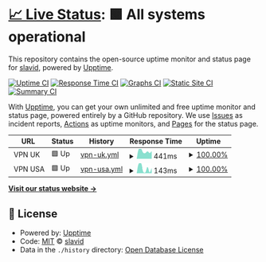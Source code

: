 # [📈 Live Status](https://slavid.github.io/uptime): <!--live status--> **🟩 All systems operational**

This repository contains the open-source uptime monitor and status page for [slavid](https://slavid.github.io/uptime), powered by [Upptime](https://github.com/upptime/upptime).

[![Uptime CI](https://github.com/slavid/uptime/workflows/Uptime%20CI/badge.svg)](https://github.com/slavid/uptime/actions?query=workflow%3A%22Uptime+CI%22)
[![Response Time CI](https://github.com/slavid/uptime/workflows/Response%20Time%20CI/badge.svg)](https://github.com/slavid/uptime/actions?query=workflow%3A%22Response+Time+CI%22)
[![Graphs CI](https://github.com/slavid/uptime/workflows/Graphs%20CI/badge.svg)](https://github.com/slavid/uptime/actions?query=workflow%3A%22Graphs+CI%22)
[![Static Site CI](https://github.com/slavid/uptime/workflows/Static%20Site%20CI/badge.svg)](https://github.com/slavid/uptime/actions?query=workflow%3A%22Static+Site+CI%22)
[![Summary CI](https://github.com/slavid/uptime/workflows/Summary%20CI/badge.svg)](https://github.com/slavid/uptime/actions?query=workflow%3A%22Summary+CI%22)

With [Upptime](https://upptime.js.org), you can get your own unlimited and free uptime monitor and status page, powered entirely by a GitHub repository. We use [Issues](https://github.com/slavid/uptime/issues) as incident reports, [Actions](https://github.com/slavid/uptime/actions) as uptime monitors, and [Pages](https://slavid.github.io/uptime) for the status page.

<!--start: status pages-->
<!-- This summary is generated by Upptime (https://github.com/upptime/upptime) -->
<!-- Do not edit this manually, your changes will be overwritten -->
<!-- prettier-ignore -->
| URL | Status | History | Response Time | Uptime |
| --- | ------ | ------- | ------------- | ------ |
| <img alt="" src="https://icons.duckduckgo.com/ip3/null.ico" height="13"> VPN UK | 🟩 Up | [vpn-uk.yml](https://github.com/slavid/uptime/commits/HEAD/history/vpn-uk.yml) | <details><summary><img alt="Response time graph" src="./graphs/vpn-uk/response-time-week.png" height="20"> 441ms</summary><br><a href="https://slavid.github.io/uptime/history/vpn-uk"><img alt="Response time 427" src="https://img.shields.io/endpoint?url=https%3A%2F%2Fraw.githubusercontent.com%2Fslavid%2Fuptime%2FHEAD%2Fapi%2Fvpn-uk%2Fresponse-time.json"></a><br><a href="https://slavid.github.io/uptime/history/vpn-uk"><img alt="24-hour response time 578" src="https://img.shields.io/endpoint?url=https%3A%2F%2Fraw.githubusercontent.com%2Fslavid%2Fuptime%2FHEAD%2Fapi%2Fvpn-uk%2Fresponse-time-day.json"></a><br><a href="https://slavid.github.io/uptime/history/vpn-uk"><img alt="7-day response time 441" src="https://img.shields.io/endpoint?url=https%3A%2F%2Fraw.githubusercontent.com%2Fslavid%2Fuptime%2FHEAD%2Fapi%2Fvpn-uk%2Fresponse-time-week.json"></a><br><a href="https://slavid.github.io/uptime/history/vpn-uk"><img alt="30-day response time 453" src="https://img.shields.io/endpoint?url=https%3A%2F%2Fraw.githubusercontent.com%2Fslavid%2Fuptime%2FHEAD%2Fapi%2Fvpn-uk%2Fresponse-time-month.json"></a><br><a href="https://slavid.github.io/uptime/history/vpn-uk"><img alt="1-year response time 427" src="https://img.shields.io/endpoint?url=https%3A%2F%2Fraw.githubusercontent.com%2Fslavid%2Fuptime%2FHEAD%2Fapi%2Fvpn-uk%2Fresponse-time-year.json"></a></details> | <details><summary><a href="https://slavid.github.io/uptime/history/vpn-uk">100.00%</a></summary><a href="https://slavid.github.io/uptime/history/vpn-uk"><img alt="All-time uptime 100.00%" src="https://img.shields.io/endpoint?url=https%3A%2F%2Fraw.githubusercontent.com%2Fslavid%2Fuptime%2FHEAD%2Fapi%2Fvpn-uk%2Fuptime.json"></a><br><a href="https://slavid.github.io/uptime/history/vpn-uk"><img alt="24-hour uptime 100.00%" src="https://img.shields.io/endpoint?url=https%3A%2F%2Fraw.githubusercontent.com%2Fslavid%2Fuptime%2FHEAD%2Fapi%2Fvpn-uk%2Fuptime-day.json"></a><br><a href="https://slavid.github.io/uptime/history/vpn-uk"><img alt="7-day uptime 100.00%" src="https://img.shields.io/endpoint?url=https%3A%2F%2Fraw.githubusercontent.com%2Fslavid%2Fuptime%2FHEAD%2Fapi%2Fvpn-uk%2Fuptime-week.json"></a><br><a href="https://slavid.github.io/uptime/history/vpn-uk"><img alt="30-day uptime 100.00%" src="https://img.shields.io/endpoint?url=https%3A%2F%2Fraw.githubusercontent.com%2Fslavid%2Fuptime%2FHEAD%2Fapi%2Fvpn-uk%2Fuptime-month.json"></a><br><a href="https://slavid.github.io/uptime/history/vpn-uk"><img alt="1-year uptime 100.00%" src="https://img.shields.io/endpoint?url=https%3A%2F%2Fraw.githubusercontent.com%2Fslavid%2Fuptime%2FHEAD%2Fapi%2Fvpn-uk%2Fuptime-year.json"></a></details>
| <img alt="" src="https://icons.duckduckgo.com/ip3/null.ico" height="13"> VPN USA | 🟩 Up | [vpn-usa.yml](https://github.com/slavid/uptime/commits/HEAD/history/vpn-usa.yml) | <details><summary><img alt="Response time graph" src="./graphs/vpn-usa/response-time-week.png" height="20"> 143ms</summary><br><a href="https://slavid.github.io/uptime/history/vpn-usa"><img alt="Response time 124" src="https://img.shields.io/endpoint?url=https%3A%2F%2Fraw.githubusercontent.com%2Fslavid%2Fuptime%2FHEAD%2Fapi%2Fvpn-usa%2Fresponse-time.json"></a><br><a href="https://slavid.github.io/uptime/history/vpn-usa"><img alt="24-hour response time 294" src="https://img.shields.io/endpoint?url=https%3A%2F%2Fraw.githubusercontent.com%2Fslavid%2Fuptime%2FHEAD%2Fapi%2Fvpn-usa%2Fresponse-time-day.json"></a><br><a href="https://slavid.github.io/uptime/history/vpn-usa"><img alt="7-day response time 143" src="https://img.shields.io/endpoint?url=https%3A%2F%2Fraw.githubusercontent.com%2Fslavid%2Fuptime%2FHEAD%2Fapi%2Fvpn-usa%2Fresponse-time-week.json"></a><br><a href="https://slavid.github.io/uptime/history/vpn-usa"><img alt="30-day response time 152" src="https://img.shields.io/endpoint?url=https%3A%2F%2Fraw.githubusercontent.com%2Fslavid%2Fuptime%2FHEAD%2Fapi%2Fvpn-usa%2Fresponse-time-month.json"></a><br><a href="https://slavid.github.io/uptime/history/vpn-usa"><img alt="1-year response time 124" src="https://img.shields.io/endpoint?url=https%3A%2F%2Fraw.githubusercontent.com%2Fslavid%2Fuptime%2FHEAD%2Fapi%2Fvpn-usa%2Fresponse-time-year.json"></a></details> | <details><summary><a href="https://slavid.github.io/uptime/history/vpn-usa">100.00%</a></summary><a href="https://slavid.github.io/uptime/history/vpn-usa"><img alt="All-time uptime 100.00%" src="https://img.shields.io/endpoint?url=https%3A%2F%2Fraw.githubusercontent.com%2Fslavid%2Fuptime%2FHEAD%2Fapi%2Fvpn-usa%2Fuptime.json"></a><br><a href="https://slavid.github.io/uptime/history/vpn-usa"><img alt="24-hour uptime 100.00%" src="https://img.shields.io/endpoint?url=https%3A%2F%2Fraw.githubusercontent.com%2Fslavid%2Fuptime%2FHEAD%2Fapi%2Fvpn-usa%2Fuptime-day.json"></a><br><a href="https://slavid.github.io/uptime/history/vpn-usa"><img alt="7-day uptime 100.00%" src="https://img.shields.io/endpoint?url=https%3A%2F%2Fraw.githubusercontent.com%2Fslavid%2Fuptime%2FHEAD%2Fapi%2Fvpn-usa%2Fuptime-week.json"></a><br><a href="https://slavid.github.io/uptime/history/vpn-usa"><img alt="30-day uptime 100.00%" src="https://img.shields.io/endpoint?url=https%3A%2F%2Fraw.githubusercontent.com%2Fslavid%2Fuptime%2FHEAD%2Fapi%2Fvpn-usa%2Fuptime-month.json"></a><br><a href="https://slavid.github.io/uptime/history/vpn-usa"><img alt="1-year uptime 100.00%" src="https://img.shields.io/endpoint?url=https%3A%2F%2Fraw.githubusercontent.com%2Fslavid%2Fuptime%2FHEAD%2Fapi%2Fvpn-usa%2Fuptime-year.json"></a></details>

<!--end: status pages-->

[**Visit our status website →**](https://slavid.github.io/uptime)

## 📄 License

- Powered by: [Upptime](https://github.com/upptime/upptime)
- Code: [MIT](./LICENSE) © [slavid](https://slavid.github.io/uptime)
- Data in the `./history` directory: [Open Database License](https://opendatacommons.org/licenses/odbl/1-0/)
